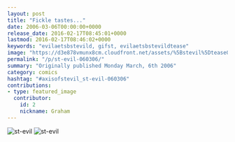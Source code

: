 ```yaml
---
layout: post
title: "Fickle tastes..."
date: 2006-03-06T00:00:00+0000
release_date: 2016-02-17T08:45:01+0000
lastmod: 2016-02-17T08:46:02+0000
keywords: "evilaetsbstevild, gifst, evilaetsbstevildtease"
image: "https://d3e878vmunx8cm.cloudfront.net/assets/%5Bstevil%5Dtease03-06-06.gif"
permalink: "/p/st-evil-060306/"
summary: "Originally published Monday March, 6th 2006"
category: comics
hashtag: "#axisofstevil_st-evil-060306"
contributions:
- type: featured_image
  contributor:
    id: 2
    nickname: Graham
---
```


![st-evil](https://d3e878vmunx8cm.cloudfront.net/assets/%5Bstevil%5Dtease03-06-06.gif)
![st-evil](https://d3e878vmunx8cm.cloudfront.net/assets/%5Bstevil%5D03-06-06.gif)
